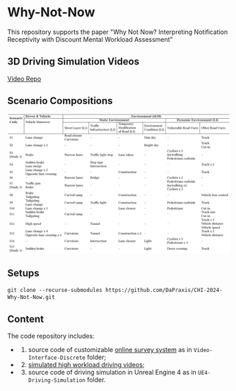 # Why-Not-Now
This repository supports the paper "Why Not Now? Interpreting Notification Receptivity with Discount Mental Workload Assessment"

## 3D Driving Simulation Videos
[Video Repo](https://www.youtube.com/playlist?list=PLHdq35Wa7ob9N0FCErVC_s9R_yYPIz9ws)

## Scenario Compositions
![image of scenarios table](./imgs/scenario_compositions.png)

## Setups
```
git clone --recurse-submodules https://github.com/DaPraxis/CHI-2024-Why-Not-Now.git
```

## Content
The code repository includes:
* 1) source code of customizable [online survey system](https://iml-driving-rating.netlify.app) as in `Video-Interface-Discrete` folder; 
* 2) [simulated high workload driving videos](https://youtube.com/playlist?list=PLHdq35Wa7ob9N0FCErVC_s9R_yYPIz9ws); 
* 3) source code of driving simulation in Unreal Engine 4 as in `UE4-Driving-Simulation` folder.

